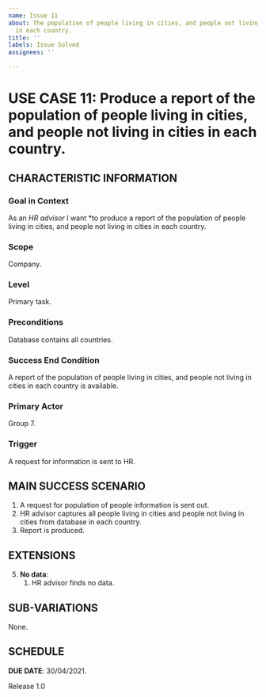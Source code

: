 ```yaml
---
name: Issue 11
about: The population of people living in cities, and people not living in cities
  in each country.
title: ''
labels: Issue Solved
assignees: ''

---
```


# USE CASE 11: Produce a report of the population of people living in cities, and people not living in cities in each country.

## CHARACTERISTIC INFORMATION


### Goal in Context

As an *HR advisor* I want *to produce a report of the population of people living in cities, and people not living in cities in each country.
### Scope

Company.

### Level

Primary task.

### Preconditions

Database contains all countries.

### Success End Condition

A report of the population of people living in cities, and people not living in cities in each country is available.

### Primary Actor

Group 7.

### Trigger

A request for information is sent to HR.

## MAIN SUCCESS SCENARIO

1. A request for population of people information is sent out.
2. HR advisor captures all people living in cities and people not living in cities from database in each country.
3. Report is produced.

## EXTENSIONS

5. **No data**:
    1. HR advisor finds no data.

## SUB-VARIATIONS

None.

## SCHEDULE

**DUE DATE**: 30/04/2021.

Release 1.0
